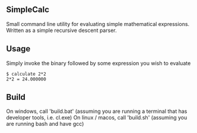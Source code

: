 ## SimpleCalc

Small command line utility for evaluating simple mathematical expressions. Written as a simple recursive descent parser.

## Usage
Simply invoke the binary followed by some expression you wish to evaluate
~~~
$ calculate 2*2
2*2 = 24.000000
~~~

## Build
On windows, call 'build.bat' (assuming you are running a terminal that has developer tools, i.e. cl.exe)
On linux / macos, call 'build.sh' (assuming you are running bash and have gcc)
